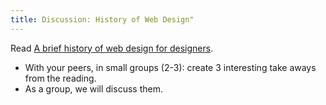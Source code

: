 ```yaml
---
title: Discussion: History of Web Design"
---
```


Read [A brief history of web design for designers](http://blog.froont.com/brief-history-of-web-design-for-designers).

- With your peers, in small groups (2-3): create 3 interesting take aways from the reading.
- As a group, we will discuss them.

